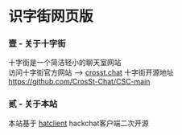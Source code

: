 # 识字街网页版
### 壹 - 关于十字街
十字街是一个简洁轻小的聊天室网站 <br>
访问十字街官方网站 --> [crosst.chat](https://crosst.chat)
十字街开源地址 https://github.com/CrosSt-Chat/CSC-main
### 贰 - 关于本站
本站基于 [hatclient](https://github.com/HatCrew/HatClient) hackchat客户端二次开源
